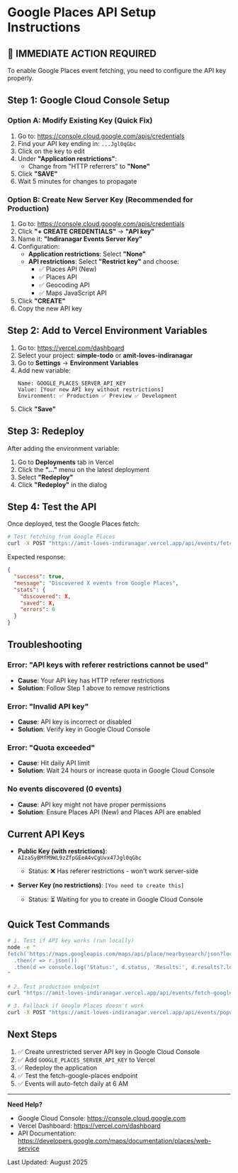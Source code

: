 # Google Places API Setup Instructions

## 🚨 IMMEDIATE ACTION REQUIRED

To enable Google Places event fetching, you need to configure the API key properly.

## Step 1: Google Cloud Console Setup

### Option A: Modify Existing Key (Quick Fix)
1. Go to: https://console.cloud.google.com/apis/credentials
2. Find your API key ending in: `...Jgl0qGbc`
3. Click on the key to edit
4. Under **"Application restrictions"**:
   - Change from "HTTP referrers" to **"None"**
5. Click **"SAVE"**
6. Wait 5 minutes for changes to propagate

### Option B: Create New Server Key (Recommended for Production)
1. Go to: https://console.cloud.google.com/apis/credentials
2. Click **"+ CREATE CREDENTIALS"** → **"API key"**
3. Name it: **"Indiranagar Events Server Key"**
4. Configuration:
   - **Application restrictions**: Select **"None"** 
   - **API restrictions**: Select **"Restrict key"** and choose:
     - ✅ Places API (New)
     - ✅ Places API
     - ✅ Geocoding API
     - ✅ Maps JavaScript API
5. Click **"CREATE"**
6. Copy the new API key

## Step 2: Add to Vercel Environment Variables

1. Go to: https://vercel.com/dashboard
2. Select your project: **simple-todo** or **amit-loves-indiranagar**
3. Go to **Settings** → **Environment Variables**
4. Add new variable:
   ```
   Name: GOOGLE_PLACES_SERVER_API_KEY
   Value: [Your new API key without restrictions]
   Environment: ✅ Production ✅ Preview ✅ Development
   ```
5. Click **"Save"**

## Step 3: Redeploy

After adding the environment variable:
1. Go to **Deployments** tab in Vercel
2. Click the **"..."** menu on the latest deployment
3. Select **"Redeploy"**
4. Click **"Redeploy"** in the dialog

## Step 4: Test the API

Once deployed, test the Google Places fetch:

```bash
# Test fetching from Google Places
curl -X POST "https://amit-loves-indiranagar.vercel.app/api/events/fetch-google-places?force=true"
```

Expected response:
```json
{
  "success": true,
  "message": "Discovered X events from Google Places",
  "stats": {
    "discovered": X,
    "saved": X,
    "errors": 0
  }
}
```

## Troubleshooting

### Error: "API keys with referer restrictions cannot be used"
- **Cause**: Your API key has HTTP referer restrictions
- **Solution**: Follow Step 1 above to remove restrictions

### Error: "Invalid API key"
- **Cause**: API key is incorrect or disabled
- **Solution**: Verify key in Google Cloud Console

### Error: "Quota exceeded"
- **Cause**: Hit daily API limit
- **Solution**: Wait 24 hours or increase quota in Google Cloud Console

### No events discovered (0 events)
- **Cause**: API key might not have proper permissions
- **Solution**: Ensure Places API (New) and Places API are enabled

## Current API Keys

- **Public Key (with restrictions)**: `AIzaSyBMfM9WL9zZfpGEeA4vCgUvx47Jgl0qGbc`
  - Status: ❌ Has referer restrictions - won't work server-side
  
- **Server Key (no restrictions)**: `[You need to create this]`
  - Status: ⏳ Waiting for you to create in Google Cloud Console

## Quick Test Commands

```bash
# 1. Test if API key works (run locally)
node -e "
fetch('https://maps.googleapis.com/maps/api/place/nearbysearch/json?location=12.9716,77.6411&radius=2000&type=restaurant&key=YOUR_API_KEY')
  .then(r => r.json())
  .then(d => console.log('Status:', d.status, 'Results:', d.results?.length || 0))
"

# 2. Test production endpoint
curl "https://amit-loves-indiranagar.vercel.app/api/events/fetch-google-places?force=true"

# 3. Fallback if Google Places doesn't work
curl -X POST "https://amit-loves-indiranagar.vercel.app/api/events/populate-real?clear=true"
```

## Next Steps

1. ✅ Create unrestricted server API key in Google Cloud Console
2. ✅ Add `GOOGLE_PLACES_SERVER_API_KEY` to Vercel
3. ✅ Redeploy the application
4. ✅ Test the fetch-google-places endpoint
5. ✅ Events will auto-fetch daily at 6 AM

---

**Need Help?**
- Google Cloud Console: https://console.cloud.google.com
- Vercel Dashboard: https://vercel.com/dashboard
- API Documentation: https://developers.google.com/maps/documentation/places/web-service

Last Updated: August 2025